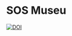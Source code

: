 # SOS Museu

[![DOI](https://zenodo.org/badge/611241169.svg)](https://zenodo.org/badge/latestdoi/611241169)